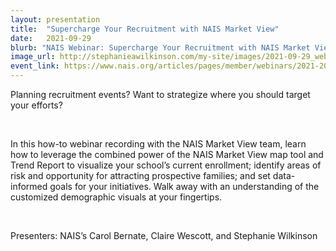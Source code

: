 ```yaml
---
layout: presentation
title:  "Supercharge Your Recruitment with NAIS Market View"
date:   2021-09-29
blurb: "NAIS Webinar: Supercharge Your Recruitment with NAIS Market View"
image_url: http://stephanieawilkinson.com/my-site/images/2021-09-29_webinar_thumbnail.png
event_link: https://www.nais.org/articles/pages/member/webinars/2021-2022/supercharge-your-recruitment-with-nais-market-view/
---
```

Planning recruitment events? Want to strategize where you should target your efforts? 

&nbsp;

In this how-to webinar recording with the NAIS Market View team, learn how to leverage the combined power of the NAIS Market View map tool and Trend Report to visualize your school’s current enrollment; identify areas of risk and opportunity for attracting prospective families; and set data-informed goals for your initiatives. Walk away with an understanding of the customized demographic visuals at your fingertips. 

&nbsp;

Presenters: NAIS’s Carol Bernate, Claire Wescott, and Stephanie Wilkinson
